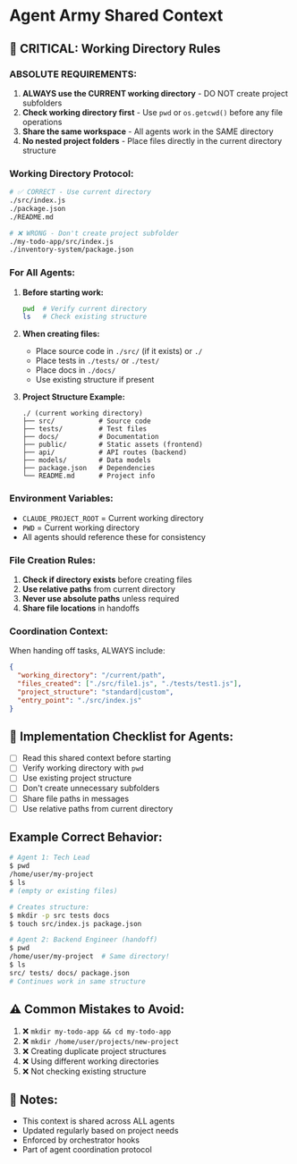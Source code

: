 # Agent Army Shared Context

## 🎯 CRITICAL: Working Directory Rules

### ABSOLUTE REQUIREMENTS:
1. **ALWAYS use the CURRENT working directory** - DO NOT create project subfolders
2. **Check working directory first** - Use `pwd` or `os.getcwd()` before any file operations
3. **Share the same workspace** - All agents work in the SAME directory
4. **No nested project folders** - Place files directly in the current directory structure

### Working Directory Protocol:

```bash
# ✅ CORRECT - Use current directory
./src/index.js
./package.json
./README.md

# ❌ WRONG - Don't create project subfolder
./my-todo-app/src/index.js
./inventory-system/package.json
```

### For All Agents:

1. **Before starting work:**
   ```bash
   pwd  # Verify current directory
   ls   # Check existing structure
   ```

2. **When creating files:**
   - Place source code in `./src/` (if it exists) or `./` 
   - Place tests in `./tests/` or `./test/`
   - Place docs in `./docs/`
   - Use existing structure if present

3. **Project Structure Example:**
   ```
   ./ (current working directory)
   ├── src/           # Source code
   ├── tests/         # Test files
   ├── docs/          # Documentation
   ├── public/        # Static assets (frontend)
   ├── api/           # API routes (backend)
   ├── models/        # Data models
   ├── package.json   # Dependencies
   └── README.md      # Project info
   ```

### Environment Variables:
- `CLAUDE_PROJECT_ROOT` = Current working directory
- `PWD` = Current working directory
- All agents should reference these for consistency

### File Creation Rules:
1. **Check if directory exists** before creating files
2. **Use relative paths** from current directory
3. **Never use absolute paths** unless required
4. **Share file locations** in handoffs

### Coordination Context:
When handing off tasks, ALWAYS include:
```json
{
  "working_directory": "/current/path",
  "files_created": ["./src/file1.js", "./tests/test1.js"],
  "project_structure": "standard|custom",
  "entry_point": "./src/index.js"
}
```

## 🔧 Implementation Checklist for Agents:

- [ ] Read this shared context before starting
- [ ] Verify working directory with `pwd`
- [ ] Use existing project structure
- [ ] Don't create unnecessary subfolders
- [ ] Share file paths in messages
- [ ] Use relative paths from current directory

## Example Correct Behavior:

```bash
# Agent 1: Tech Lead
$ pwd
/home/user/my-project
$ ls
# (empty or existing files)

# Creates structure:
$ mkdir -p src tests docs
$ touch src/index.js package.json

# Agent 2: Backend Engineer (handoff)
$ pwd
/home/user/my-project  # Same directory!
$ ls
src/ tests/ docs/ package.json
# Continues work in same structure
```

## ⚠️ Common Mistakes to Avoid:

1. ❌ `mkdir my-todo-app && cd my-todo-app`
2. ❌ `mkdir /home/user/projects/new-project`
3. ❌ Creating duplicate project structures
4. ❌ Using different working directories
5. ❌ Not checking existing structure

## 📝 Notes:
- This context is shared across ALL agents
- Updated regularly based on project needs
- Enforced by orchestrator hooks
- Part of agent coordination protocol